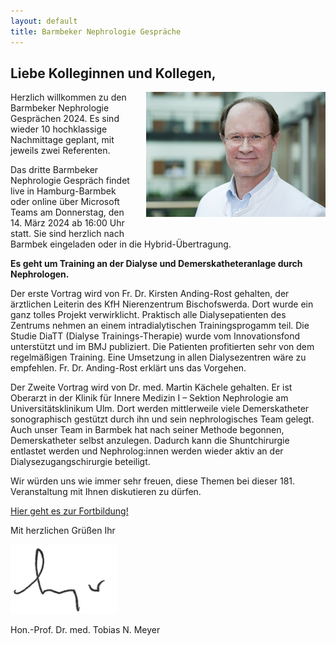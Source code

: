 ```yaml
---
layout: default
title: Barmbeker Nephrologie Gespräche
---
```

## Liebe Kolleginnen und Kollegen,   

<img src="/assets/images/CA_Meyer.jpg" height="200rem" alt="Portraitfoto Hon. Prof. Dr. Tobias N. Meyer" style="float:right; margin-left:20px; margin-bottom:20px;">
Herzlich willkommen zu den Barmbeker Nephrologie Gesprächen 2024. Es sind wieder 10 hochklassige Nachmittage geplant, mit jeweils zwei Referenten.   

Das dritte Barmbeker Nephrologie Gespräch findet live in Hamburg-Barmbek oder online über Microsoft Teams am Donnerstag, den 14. März 2024 ab 16:00 Uhr statt. Sie sind herzlich nach Barmbek eingeladen oder in die Hybrid-Übertragung.      

**Es geht um Training an der Dialyse und Demerskatheteranlage durch Nephrologen.**   
   
Der erste Vortrag wird von Fr. Dr. Kirsten Anding-Rost gehalten, der ärztlichen Leiterin des KfH Nierenzentrum Bischofswerda. Dort wurde ein ganz tolles Projekt verwirklicht. Praktisch alle Dialysepatienten des Zentrums nehmen an einem intradialytischen Trainingsprogamm teil. Die Studie DiaTT (Dialyse Trainings-Therapie) wurde vom Innovationsfond unterstützt und im BMJ publiziert. Die Patienten profitierten sehr von dem regelmäßigen Training. Eine Umsetzung in allen Dialysezentren wäre zu empfehlen. Fr. Dr. Anding-Rost erklärt uns das Vorgehen.         
   
Der Zweite Vortrag wird von Dr. med. Martin Kächele gehalten. Er ist Oberarzt in der Klinik für Innere Medizin I – Sektion Nephrologie am Universitätsklinikum Ulm. Dort werden mittlerweile viele Demerskatheter sonographisch gestützt durch ihn und sein nephrologisches Team gelegt. Auch unser Team in Barmbek hat nach seiner Methode begonnen, Demerskatheter selbst anzulegen. Dadurch kann die Shuntchirurgie entlastet werden und Nephrolog:innen werden wieder aktiv an der Dialysezugangschirurgie beteiligt.         
   
Wir würden uns wie immer sehr freuen, diese Themen bei dieser 181. Veranstaltung mit Ihnen diskutieren zu dürfen.         

<a class="button" href="https://urldefense.com/v3/__https:/teams.microsoft.com/l/meetup-join/19*3ameeting_YmUxOTUxMDQtOWQ3MC00MWNkLWJhZmQtODZkMGRiMmM0OGE3*40thread.v2/0?context=*7b*22Tid*22*3a*22e6160a47-a12e-4ab1-be56-bddd09456693*22*2c*22Oid*22*3a*2254de3200-43af-4cbb-8fde-9d0457be7bcb*22*7d__;JSUlJSUlJSUlJSUlJSUl!!On_szuMZSg!P8KCBVeQsPDEIxj4qwiFDVMO5JeH1etvPsBx6GpLpi5veQZ0VTaIMGUiJ7xRwgLwe7KPxeebrT0HLDLQDSS2$" target="_blank">Hier geht es zur Fortbildung!</a>  

Mit herzlichen Grüßen Ihr  

![Unterschrift Prof. Meyer](/assets/images/unterschrift-meyer.png)  

Hon.-Prof. Dr. med. Tobias N. Meyer  
